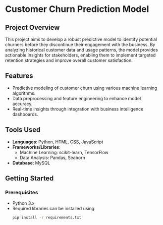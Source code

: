 # Customer Churn Prediction Model

## Project Overview
This project aims to develop a robust predictive model to identify potential churners before they discontinue their engagement with the business. By analyzing historical customer data and usage patterns, the model provides actionable insights for stakeholders, enabling them to implement targeted retention strategies and improve overall customer satisfaction.

## Features
- Predictive modeling of customer churn using various machine learning algorithms.
- Data preprocessing and feature engineering to enhance model accuracy.
- Real-time insights through integration with business intelligence dashboards.

## Tools Used
- **Languages**: Python, HTML, CSS, JavaScript
- **Frameworks/Libraries**: 
  - Machine Learning: scikit-learn, TensorFlow
  - Data Analysis: Pandas, Seaborn
- **Database**: MySQL

## Getting Started
### Prerequisites
- Python 3.x
- Required libraries can be installed using:
  ```bash
  pip install -r requirements.txt
